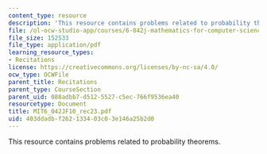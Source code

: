 ```yaml
---
content_type: resource
description: 'This resource contains problems related to probability theorems. '
file: /ol-ocw-studio-app/courses/6-042j-mathematics-for-computer-science-fall-2010/403ddadbf262133403c03e146a25b2d0_MIT6_042JF10_rec23.pdf
file_size: 152533
file_type: application/pdf
learning_resource_types:
- Recitations
license: https://creativecommons.org/licenses/by-nc-sa/4.0/
ocw_type: OCWFile
parent_title: Recitations
parent_type: CourseSection
parent_uid: 088adbb7-d512-5527-c5ec-766f9536ea40
resourcetype: Document
title: MIT6_042JF10_rec23.pdf
uid: 403ddadb-f262-1334-03c0-3e146a25b2d0
---
```

This resource contains problems related to probability theorems. 